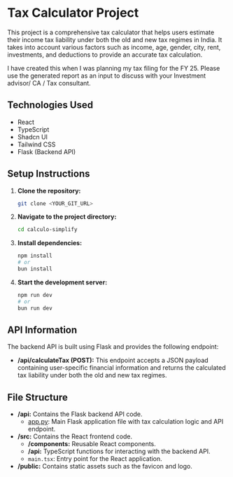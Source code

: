 # Tax Calculator Project

This project is a comprehensive tax calculator that helps users estimate their income tax liability under both the old and new tax regimes in India. It takes into account various factors such as income, age, gender, city, rent, investments, and deductions to provide an accurate tax calculation.

I have created this when I was planning my tax filing for the FY 25. Please use the generated report as an input to discuss with your Investment advisor/ CA / Tax consultant. 

## Technologies Used

*   React
*   TypeScript
*   Shadcn UI
*   Tailwind CSS
*   Flask (Backend API)

## Setup Instructions

1.  **Clone the repository:**

    ```bash
    git clone <YOUR_GIT_URL>
    ```
2.  **Navigate to the project directory:**

    ```bash
    cd calculo-simplify
    ```
3.  **Install dependencies:**

    ```bash
    npm install
    # or
    bun install
    ```
4.  **Start the development server:**

    ```bash
    npm run dev
    # or
    bun run dev
    ```

## API Information

The backend API is built using Flask and provides the following endpoint:

*   **/api/calculateTax (POST):** This endpoint accepts a JSON payload containing user-specific financial information and returns the calculated tax liability under both the old and new tax regimes.

## File Structure

*   **/api:** Contains the Flask backend API code.
    *   [app.py](cci:7://file:///c:/Users/kamal/calculo-simplify/api/app.py:0:0-0:0): Main Flask application file with tax calculation logic and API endpoint.
*   **/src:** Contains the React frontend code.
    *   **/components:** Reusable React components.
    *   **/api:** TypeScript functions for interacting with the backend API.
    *   `main.tsx`: Entry point for the React application.
*   **/public:** Contains static assets such as the favicon and logo.
